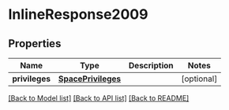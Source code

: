 # InlineResponse2009

## Properties
Name | Type | Description | Notes
------------ | ------------- | ------------- | -------------
**privileges** | [**SpacePrivileges**](SpacePrivileges.md) |  | [optional] 

[[Back to Model list]](../README.md#documentation-for-models) [[Back to API list]](../README.md#documentation-for-api-endpoints) [[Back to README]](../README.md)

